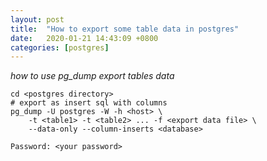 ```yaml
---
layout: post
title:  "How to export some table data in postgres"
date:   2020-01-21 14:43:09 +0800
categories: [postgres]
---
```


*how to use pg_dump export tables data*

```shell
cd <postgres directory>
# export as insert sql with columns
pg_dump -U postgres -W -h <host> \
    -t <table1> -t <table2> ... -f <export data file> \
    --data-only --column-inserts <database>

Password: <your password>
```